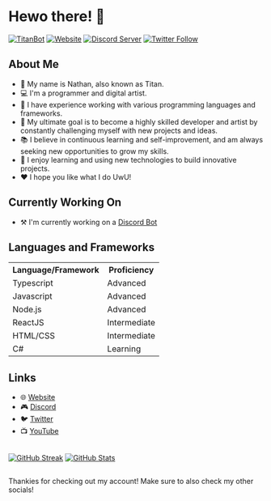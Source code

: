 # Hewo there! 🦊

[![TitanBot](https://img.shields.io/website?label=titanbot.net&style=for-the-badge&url=https%3A%2F%2Ftitanbot.net)][titanbot]
[![Website](https://img.shields.io/website?label=titanstudios.tk&style=for-the-badge&url=https%3A%2F%2Ftitanstudios.tk)][website]
[![Discord Server](https://img.shields.io/discord/708843719528284262.svg?color=5865f2&style=for-the-badge&logo=discord)][discord]
[![Twitter Follow](https://img.shields.io/twitter/follow/deathstormtitan?color=1DA1F2&logo=twitter&style=for-the-badge)][twitter]

## About Me
- 📜 My name is Nathan, also known as Titan.
- 💻 I'm a programmer and digital artist.
- 🌟 I have experience working with various programming languages and frameworks.
- 🎯 My ultimate goal is to become a highly skilled developer and artist by constantly challenging myself with new projects and ideas.
- 📚 I believe in continuous learning and self-improvement, and am always seeking new opportunities to grow my skills.
- 🚀 I enjoy learning and using new technologies to build innovative projects.
- ❤️ I hope you like what I do UwU!

## Currently Working On
- ⚒️ I'm currently working on a [Discord Bot][titanbot]

## Languages and Frameworks
<table>
  <tr>
    <th>Language/Framework</th>
    <th>Proficiency</th>
  </tr>
  <tr>
    <td>Typescript</td>
    <td>Advanced</td>
  </tr>
  <tr>
    <td>Javascript</td>
    <td>Advanced</td>
  </tr>
  <tr>
    <td>Node.js</td>
    <td>Advanced</td>
  </tr>
  <tr>
    <td>ReactJS</td>
    <td>Intermediate</td>
  </tr>
  <tr>
    <td>HTML/CSS</td>
    <td>Intermediate</td>
  </tr>
  <tr>
    <td>C#</td>
    <td>Learning</td>
  </tr>
</table>

## Links
- 🌐 [Website][website]
- 🎮 [Discord][discord]
- 🐦 [Twitter][twitter]
- 📺 [YouTube][youtube]

##
[![GitHub Streak](https://streak-stats.demolab.com?user=DSTitan&theme=dark&hide_border=true&date_format=j%20M%5B%20Y%5D&background=45%2C210331%2C000439)](https://titanstudios.tk)
[![GitHub Stats](https://github-readme-stats.vercel.app/api?username=DSTitan&count_private=true&show_icons=true&include_all_commits=true&hide_border=true&custom_title=UwU&card_width=495px&ring_color=FA8B00&icon_color=FA8B00&text_color=ffffff&text_bold=false&bg_color=45%2C000439%2C210331)](https://titanstudios.tk)
##

Thankies for checking out my account! Make sure to also check my other socials!

[website]: https://www.titanstudios.tk
[titanbot]: https://www.titanbot.net
[discord]: https://discord.com/invite/j5pkCEff8P
[twitter]: https://twitter.com/intent/follow?original_referer=https%3A%2F%2Fgithub.com%2Fdeathstormtitan&screen_name=deathstormtitan
[youtube]: https://www.youtube.com/@deathstormtitan
